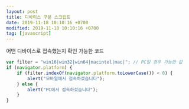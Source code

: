 ```yaml
---
layout: post
title: 디바이스 구분 스크립트
date: 2019-11-18 10:10:16 +0700
modified: 2019-11-18 10:10:16 +0700
tag: [javascript]
---
```


어떤 디바이스로 접속했는지 확인 가능한 코드

```javascript
var filter = "win16|win32|win64|macintel|mac|"; // PC일 경우 가능한 값
if (navigator.platform) {
    if (filter.indexOf(navigator.platform.toLowerCase()) < 0) {
        alert("모바일에서 접속하셨습니다");
    } else {
        alert("PC에서 접속하셨습니다");
    }
}
```
